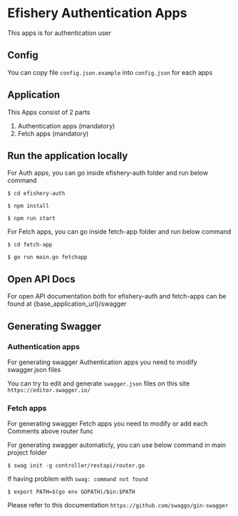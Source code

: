 # Efishery Authentication Apps

This apps is for authentication user

## Config

You can copy file `config.json.example` into `config.json` for each apps

## Application

This Apps consist of 2 parts

1. Authentication apps (mandatory)
2. Fetch apps (mandatory)

## Run the application locally

For Auth apps, you can go inside efishery-auth folder and run below command

```
$ cd efishery-auth

$ npm install

$ npm run start
```

For Fetch apps, you can go inside fetch-app folder and run below command

```
$ cd fetch-app

$ go run main.go fetchapp
```

## Open API Docs

For open API documentation both for efishery-auth and fetch-apps can be found at {base_application_url}/swagger

## Generating Swagger

### Authentication apps

For generating swagger Authentication apps you need to modify swagger.json files

You can try to edit and generate `swagger.json` files on this site `https://editor.swagger.io/`

### Fetch apps

For generating swagger Fetch apps you need to modify or add each Comments above router func

For generating swagger automaticly, you can use below command in main project folder

```
$ swag init -g controller/restapi/router.go
```

If having problem with `swag: command not found`

```
$ export PATH=$(go env GOPATH)/bin:$PATH
```

Please refer to this documentation `https://github.com/swaggo/gin-swagger`
